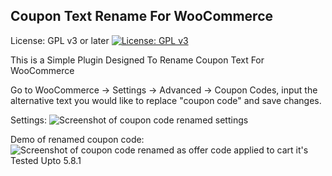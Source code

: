 Coupon Text Rename For WooCommerce
--------------------
License: GPL v3 or later
[![License: GPL
v3](https://camo.githubusercontent.com/400c4e52df43f6a0ab8a89b74b1a78d1a64da56a7848b9110c9d2991bb7c3105/68747470733a2f2f696d672e736869656c64732e696f2f62616467652f4c6963656e73652d47504c76332d626c75652e737667)](https://www.gnu.org/licenses/gpl-3.0)

This is a Simple Plugin Designed To Rename Coupon Text For WooCommerce

Go to WooCommerce -\> Settings -\> Advanced -\> Coupon Codes, input the
alternative text you would like to replace "coupon code" and save
changes.

Settings: ![Screenshot of coupon code renamed
settings](settings.png?raw=true "Coupon Codes Renamed Settings")

Demo of renamed coupon code: ![Screenshot of coupon code renamed as
offer code applied to
cart](plugindemo.png?raw=true "Cart Page with renamed coupon code")
 it's Tested Upto 5.8.1
